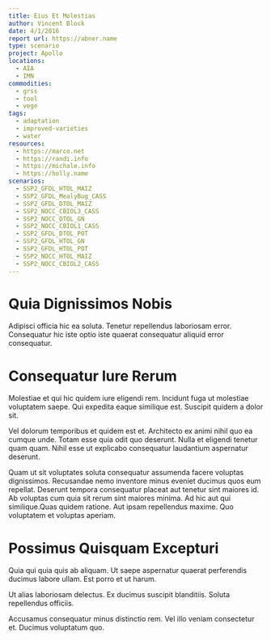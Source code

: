 ```yaml
---
title: Eius Et Molestias
author: Vincent Block
date: 4/1/2016
report url: https://abner.name
type: scenario
project: Apollo
locations:
  - AIA
  - IMN
commodities:
  - grss
  - tool
  - vege
tags:
  - adaptation
  - improved-varieties
  - water
resources:
  - https://marco.net
  - https://randi.info
  - https://michale.info
  - https://holly.name
scenarios:
  - SSP2_GFDL_HTOL_MAIZ
  - SSP2_GFDL_MealyBug_CASS
  - SSP2_GFDL_DTOL_MAIZ
  - SSP2_NOCC_CBIOL3_CASS
  - SSP2_NOCC_DTOL_GN
  - SSP2_NOCC_CBIOL1_CASS
  - SSP2_GFDL_DTOL_POT
  - SSP2_GFDL_HTOL_GN
  - SSP2_GFDL_HTOL_POT
  - SSP2_NOCC_HTOL_MAIZ
  - SSP2_NOCC_CBIOL2_CASS
---
```

# Quia Dignissimos Nobis
Adipisci officia hic ea soluta. Tenetur repellendus laboriosam error. Consequatur hic iste optio iste quaerat consequatur aliquid error consequatur.

# Consequatur Iure Rerum
Molestiae et qui hic quidem iure eligendi rem. Incidunt fuga ut molestiae voluptatem saepe. Qui expedita eaque similique est. Suscipit quidem a dolor sit.
 Vel dolorum temporibus et quidem est et. Architecto ex animi nihil quo ea cumque unde. Totam esse quia odit quo deserunt. Nulla et eligendi tenetur quam quam. Nihil esse ut explicabo consequatur laudantium aspernatur deserunt.
 Quam ut sit voluptates soluta consequatur assumenda facere voluptas dignissimos. Recusandae nemo inventore minus eveniet ducimus quos eum repellat. Deserunt tempora consequatur placeat aut tenetur sint maiores id. Ab voluptas cum quia sit rerum sint maiores minima. Ad hic aut qui similique.Quas quidem ratione. Aut ipsam repellendus maxime. Quo voluptatem et voluptas aperiam.

# Possimus Quisquam Excepturi
Quia qui quia quis ab aliquam. Ut saepe aspernatur quaerat perferendis ducimus labore ullam. Est porro et ut harum.
 Ut alias laboriosam delectus. Ex ducimus suscipit blanditiis. Soluta repellendus officiis.
 Accusamus consequatur minus distinctio rem. Vel illo veniam consectetur et. Ducimus voluptatum quo.
